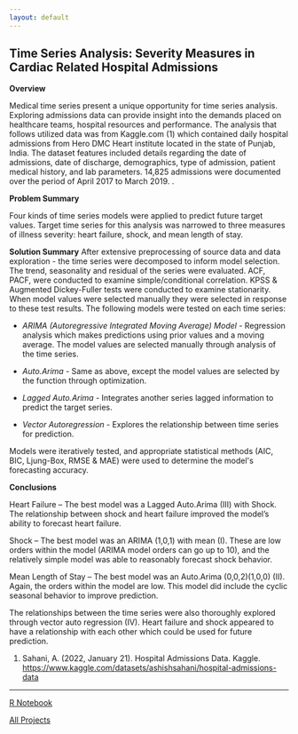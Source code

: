 ```yaml
---
layout: default
---
```


## Time Series Analysis: Severity Measures in Cardiac Related Hospital Admissions ###

__Overview__

Medical time series present a unique opportunity for time series analysis. Exploring admissions data can provide insight into the demands placed on healthcare teams, hospital resources and performance. The analysis that follows utilized data was from Kaggle.com (1) which contained daily hospital admissions from Hero DMC Heart institute located in the state of Punjab, India. The dataset features included details regarding the date of admissions, date of discharge, demographics, type of admission, patient medical history, and lab parameters. 14,825 admissions were documented over the period of April 2017 to March 2019. .

__Problem Summary__

Four kinds of time series models were applied to predict future target values. Target time series for this analysis was narrowed to three measures of illness severity: heart failure, shock, and mean length of stay.

__Solution Summary__
After extensive preprocessing of source data and data exploration - the time series were decomposed to inform model selection. The trend, seasonality and residual of the series were evaluated. ACF, PACF, were conducted to examine simple/conditional correlation. KPSS & Augmented Dickey-Fuller tests were conducted to examine stationarity. When model values were selected manually they were selected in response to these test results. The following models were tested on each time series:

* _ARIMA (Autoregressive Integrated Moving Average) Model_ - Regression analysis which makes predictions using prior values and a moving average. The model values are selected manually through analysis of the time series.
  
* _Auto.Arima_ - Same as above, except the model values are selected by the function through optimization.

* _Lagged Auto.Arima_ - Integrates another series lagged information to predict the target series.

* _Vector Autoregression_ - Explores the relationship between time series for prediction.
  
Models were iteratively tested, and appropriate statistical methods (AIC, BIC, Ljung-Box, RMSE & MAE) were used to determine the model's forecasting accuracy.

__Conclusions__

Heart Failure – The best model was a Lagged Auto.Arima (III) with Shock. The relationship between shock and heart failure improved the model’s ability to forecast heart failure.

Shock – The best model was an ARIMA (1,0,1) with mean (I). These are low orders within the model (ARIMA model orders can go up to 10), and the relatively simple model was able to reasonably forecast shock behavior.

Mean Length of Stay – The best model was an Auto.Arima (0,0,2)(1,0,0) (II). Again, the orders within the model are low. This model did include the cyclic seasonal behavior to improve prediction.

The relationships between the time series were also thoroughly explored through vector auto regression (IV). Heart failure and shock appeared to have a relationship with each other which could be used for future prediction.

1)  Sahani, A. (2022, January 21). Hospital Admissions Data. Kaggle. https://www.kaggle.com/datasets/ashishsahani/hospital-admissions-data 

***

[R Notebook](./)

[All Projects](./)
